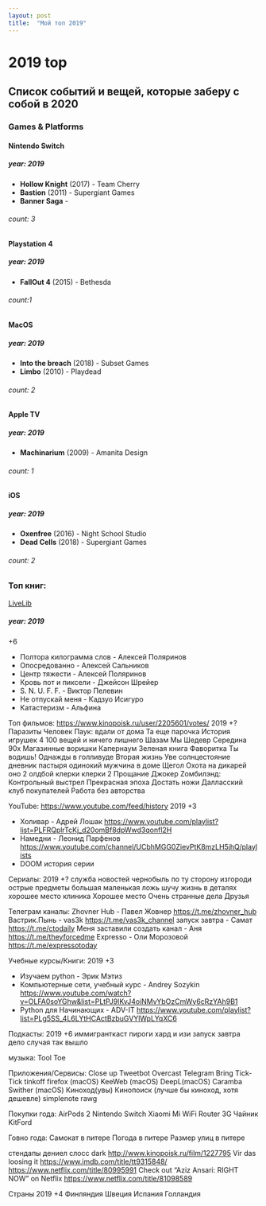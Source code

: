 ```yaml
---
layout: post
title:  "Мой топ 2019"
---
```

# 2019 top

## Список событий и вещей, которые заберу с собой в 2020

### Games & Platforms

#### Nintendo Switch

##### year: 2019

- **Hollow Knight** (2017) - Team Cherry
- **Bastion** (2011) - Supergiant Games
- **Banner Saga** - 

###### count: 3

#### Playstation 4

##### year: 2019

- **FallOut 4** (2015) - Bethesda

###### count:1

#### MacOS

##### year: 2019

- **Into the breach** (2018) - Subset Games
- **Limbo** (2010) - Playdead

###### count: 2

#### Apple TV

##### year: 2019

- **Machinarium** (2009) - Amanita Design

###### count: 1

#### iOS

##### year: 2019

- **Oxenfree** (2016) - Night School Studio
- **Dead Cells** (2018) - Supergiant Games

###### count: 2

### Топ книг:

[LiveLib](https://www.livelib.ru/reader/iPetr0vi4/read)
##### year: 2019

+6
- Полтора килограмма слов - Алексей Поляринов
- Опосредованно - Алексей Сальников
- Центр тяжести - Алексей Поляринов
- Кровь пот и пиксели - Джейсон Шрейер
- S. N. U. F. F. - Виктор Пелевин
- Не отпускай меня - Кадзуо Исигуро
- Катастеризм - Альфина

Топ фильмов: https://www.kinopoisk.ru/user/2205601/votes/
2019
+?
Паразиты
Человек Паук: вдали от дома
Та еще парочка
История игрушек 4
100 вещей и ничего лишнего
Шазам
Мы
Шедевр
Середина 90х
Магазинные воришки
Капернаум
Зеленая книга
Фаворитка
Ты водишь!
Однажды в голливуде
Вторая жизнь Уве
солнцестояние
дневник пастыря
одинокий мужчина
в доме
Щегол
Охота на дикарей
оно 2
олдбой
клерки
клерки 2
Прощание
Джокер
Zомбилэнд: Контрольный выстрел
Прекрасная эпоха
Достать ножи
Далласский клуб покупателей
Работа без авторства

YouTube: https://www.youtube.com/feed/history
2019
+3
- Холивар - Адрей Лошак
https://www.youtube.com/playlist?list=PLFRQplrTcKj_d20omBf8dpWwd3qonfl2H
- Намедни - Леонид Парфенов
https://www.youtube.com/channel/UCbhMGG0ZievPtK8mzLH5jhQ/playlists
- DOOM история серии


Сериалы:
2019
+?
служба новостей
чернобыль
по ту сторону изгороди
острые предметы
большая маленькая ложь
шучу
жизнь в деталях
хорошее место
клиника
Хорошее место
Очень странные дела
Друзья

Телеграм каналы:
Zhovner Hub - Павел Жовнер
https://t.me/zhovner_hub
Вастрик.Пынь - vas3k
https://t.me/vas3k_channel
запуск завтра - Самат
https://t.me/ctodaily
Меня заставили создать канал - Аня
https://t.me/theyforcedme
Expresso - Оли Морозовой
https://t.me/expressotoday

Учебные курсы/Книги:
2019
+3
- Изучаем python - Эрик Мэтиз
- Компьютерные сети, учебный курс - Andrey Sozykin
https://www.youtube.com/watch?v=OLFA0soYGhw&list=PLtPJ9lKvJ4oiNMvYbOzCmWy6cRzYAh9B1
- Python для Начинающих - ADV-IT
https://www.youtube.com/playlist?list=PLg5SS_4L6LYtHCActBzbuGVYlWpLYqXC6

Подкасты:
2019
+6
иммигранткаст
пироги
хард и изи
запуск завтра
дело случая
так вышло

музыка:
Tool
Toe

Приложения/Сервисы:
Close up
Tweetbot
Overcast
Telegram
Bring
Tick-Tick
tinkoff
firefox (macOS)
KeeWeb (macOS)
DeepL(macOS)
Caramba Swither (macOS)
Киноход(увы)
Кинопоиск (лучше бы киноход, хотя дешевле)
simplenote
rawg

Покупки года:
AirPods 2
Nintendo Switch
Xiaomi Mi WiFi Router 3G
Чайник KitFord

Говно года:
Самокат в питере
Погода в питере
Размер улиц в питере

стендапы
дениел слосс dark http://www.kinopoisk.ru/film/1227795
Vir das loosing it https://www.imdb.com/title/tt9315848/
https://www.netflix.com/title/80995991
Check out “Aziz Ansari: RIGHT NOW” on Netflix
https://www.netflix.com/title/81098589

Страны
2019
+4
Финляндия
Швеция
Испания
Голландия
